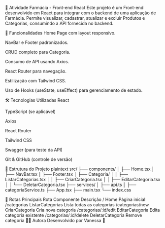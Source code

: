 🏥 Atividade Farmácia - Front-end React
Este projeto é um Front-end desenvolvido em React para integrar com o backend de uma aplicação de Farmácia. Permite visualizar, cadastrar, atualizar e excluir Produtos e Categorias, consumindo a API fornecida no backend.

🚀 Funcionalidades
Home Page com layout responsivo.

NavBar e Footer padronizados.

CRUD completo para Categoria.

Consumo de API usando Axios.

React Router para navegação.

Estilização com Tailwind CSS.

Uso de Hooks (useState, useEffect) para gerenciamento de estado.

🛠 Tecnologias Utilizadas
React

TypeScript (se aplicável)

Axios

React Router

Tailwind CSS

Swagger (para teste da API)

Git & GitHub (controle de versão)

📂 Estrutura do Projeto
plaintext
src/
├── components/
│   ├── Home.tsx
│   ├── NavBar.tsx
│   ├── Footer.tsx
│   ├── Categoria/
│   │   ├── ListarCategorias.tsx
│   │   ├── CriarCategoria.tsx
│   │   ├── EditarCategoria.tsx
│   │   └── DeletarCategoria.tsx
├── services/
│   ├── api.ts
│   ├── categoriaService.ts
├── App.tsx
├── main.tsx
└── index.css


📄 Rotas Principais
Rota	Componente	Descrição
/	Home	Página inicial
/categorias	ListarCategorias	Lista todas as categorias
/categorias/new	CriarCategoria	Cria nova categoria
/categorias/:id/edit	EditarCategoria	Edita categoria existente
/categorias/:id/delete	DeletarCategoria	Remove categoria
👩‍💻 Autora
Desenvolvido por Vanessa 🚀 
